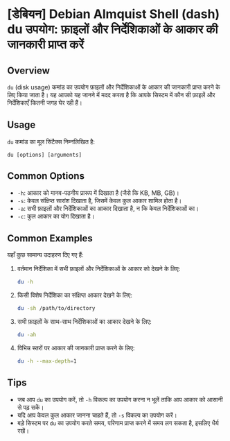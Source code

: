 # [डेबियन] Debian Almquist Shell (dash) du उपयोग: फ़ाइलों और निर्देशिकाओं के आकार की जानकारी प्राप्त करें

## Overview
`du` (disk usage) कमांड का उपयोग फ़ाइलों और निर्देशिकाओं के आकार की जानकारी प्राप्त करने के लिए किया जाता है। यह आपको यह जानने में मदद करता है कि आपके सिस्टम में कौन सी फ़ाइलें और निर्देशिकाएँ कितनी जगह घेर रही हैं।

## Usage
`du` कमांड का मूल सिंटैक्स निम्नलिखित है:

```
du [options] [arguments]
```

## Common Options
- `-h`: आकार को मानव-पठनीय प्रारूप में दिखाता है (जैसे कि KB, MB, GB)।
- `-s`: केवल संक्षिप्त सारांश दिखाता है, जिसमें केवल कुल आकार शामिल होता है।
- `-a`: सभी फ़ाइलों और निर्देशिकाओं का आकार दिखाता है, न कि केवल निर्देशिकाओं का।
- `-c`: कुल आकार का योग दिखाता है।

## Common Examples
यहाँ कुछ सामान्य उदाहरण दिए गए हैं:

1. वर्तमान निर्देशिका में सभी फ़ाइलों और निर्देशिकाओं के आकार को देखने के लिए:
   ```bash
   du -h
   ```

2. किसी विशेष निर्देशिका का संक्षिप्त आकार देखने के लिए:
   ```bash
   du -sh /path/to/directory
   ```

3. सभी फ़ाइलों के साथ-साथ निर्देशिकाओं का आकार देखने के लिए:
   ```bash
   du -ah
   ```

4. विभिन्न स्तरों पर आकार की जानकारी प्राप्त करने के लिए:
   ```bash
   du -h --max-depth=1
   ```

## Tips
- जब आप `du` का उपयोग करें, तो `-h` विकल्प का उपयोग करना न भूलें ताकि आप आकार को आसानी से पढ़ सकें।
- यदि आप केवल कुल आकार जानना चाहते हैं, तो `-s` विकल्प का उपयोग करें।
- बड़े सिस्टम पर `du` का उपयोग करते समय, परिणाम प्राप्त करने में समय लग सकता है, इसलिए धैर्य रखें।